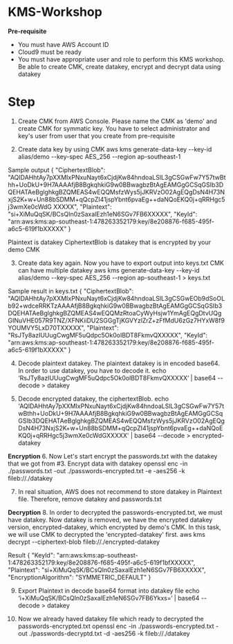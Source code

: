 # KMS-Workshop

<b>Pre-requisite</b>

- You must have AWS Account ID
- Cloud9 must be ready
- You must have appropriate user and role to perform this KMS workshop.  Be able to create CMK, create datakey, encrypt and decrypt data using datakey

Step
====
1. Create CMK from AWS Console.  Please name the CMK as 'demo' and create CMK for symmatic key.  You have to select administrator and key's user from user that you create from pre-requisite

2. Create data key by using CMK
aws kms generate-data-key --key-id alias/demo --key-spec AES_256 --region ap-southeast-1

Sample output
{
    "CiphertextBlob": "AQIDAHhtAy7pXXMIxPNxuNayt6xCjdjKw84hndoaLSlL3gCSGwFw7Y57twBthh+UoDkU+9H7AAAAfjB8BgkqhkiG9w0BBwagbzBtAgEAMGgGCSqGSIb3DQEHATAeBglghkgBZQMEAS4wEQQMsfzWys5jJKRVzO02AgEQgDsN4H73NxjS2K+w+Un88bSDMM+qQcpZI41jspYbnt6pvaEg++daNQoEKQ0j+qRRHgc5j3wmXe0cWdG
XXXXX",
    "Plaintext": "si+XiMuQqSK/BCsQIn0zSaxalEzh1eN6SGv7FB6XXXXX",
    "KeyId": "arn:aws:kms:ap-southeast-1:478263352179:key/8e208876-f685-495f-a6c5-619f1bXXXXX"
}

Plaintext is datakey
CiphertextBlob is datakey that is encrypted by your demo CMK

3. Create data key again.  Now you have to export output into keys.txt  CMK can have multiple datakey
aws kms generate-data-key --key-id alias/demo --key-spec AES_256 --region ap-southeast-1 > keys.txt

Sample result in keys.txt
{
    "CiphertextBlob": "AQIDAHhtAy7pXXMIxPNxuNayt6xCjdjKw84hndoaLSlL3gCSGwEOb9dSoOLb92+wdceRRKTzAAAAfjB8BgkqhkiG9w0BBwagbzBtAgEAMGgGCSqGSIb3DQEHATAeBglghkgBZQMEAS4wEQQMzRtoaCyWyHsjw1YmAgEQgDtvUQgGINuVHE057R9TNZ/XFNKiiDU2SGGgTjKGVYzlZrZ+zFfMdU6zGz7HYxW8f9YOUMVY5LxD70TXXXXX",
    "Plaintext": "RsJTy8azIUUugCwgMF5uQdpc5Ok0oIBDT8FkmvQXXXXX",
    "KeyId": "arn:aws:kms:ap-southeast-1:478263352179:key/8e208876-f685-495f-a6c5-619f1bXXXXX"
}

4. Decode plaintext datakey. The plaintext datakey is in encoded base64.  In order to use datakey, you have to decode it.
echo ‘RsJTy8azIUUugCwgMF5uQdpc5Ok0oIBDT8FkmvQXXXXX‘ | base64 --decode > datakey

5. Decode encrypted datakey, the ciphertextBlob.
echo 'AQIDAHhtAy7pXXMIxPNxuNayt6xCjdjKw84hndoaLSlL3gCSGwFw7Y57twBthh+UoDkU+9H7AAAAfjB8BgkqhkiG9w0BBwagbzBtAgEAMGgGCSqGSIb3DQEHATAeBglghkgBZQMEAS4wEQQMsfzWys5jJKRVzO02AgEQgDsN4H73NxjS2K+w+Un88bSDMM+qQcpZI41jspYbnt6pvaEg++daNQoEKQ0j+qRRHgc5j3wmXe0cWdGXXXXX' | base64 --decode > encrypted-datakey

<b>Encryption</B>
6. Now Let's start encrypt the passwords.txt with the datakey that we got from #3.  Encrypt data with datakey
openssl enc -in ./passwords.txt -out ./passwords-encrypted.txt -e -aes256 -k fileb://./datakey

7. In real situation, AWS does not recommend to store datakey in Plaintext file. Therefore, remove datakey and passwords.txt

<b>Decryption</B>
8. In order to decrypted the passwords-encrypted.txt, we must have datakey.  Now datakey is removed, we have the encrypted datakey version, encrypted-datakey, which encrypted by demo's CMK.   In this task, we will use CMK to decrypted the 'encrypted-datakey' first.
aws kms decrypt --ciphertext-blob fileb://./encrypted-datakey

Result
{
    "KeyId": "arn:aws:kms:ap-southeast-1:478263352179:key/8e208876-f685-495f-a6c5-619f1bfXXXXX",
    "Plaintext": "si+XiMuQqSK/BCsQIn0zSaxalEzh1eN6SGv7FB6XXXXX",
    "EncryptionAlgorithm": "SYMMETRIC_DEFAULT"
}

9. Export Plaintext in decode base64 format into datakey file
echo ‘i+XiMuQqSK/BCsQIn0zSaxalEzh1eN6SGv7FB6Ykxs=‘ | base64 --decode > datakey

10. Now we already haved datakey file which ready to decrypted the passwords-encrypted.txt
openssl enc -in ./passwords-encrypted.txt -out ./passwords-decryptd.txt -d -aes256 -k fileb://./datakey
